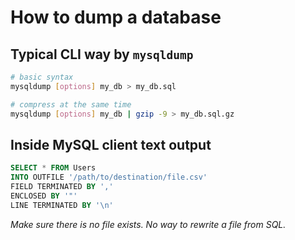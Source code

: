 # How to dump a database

## Typical CLI way by `mysqldump`

```sh
# basic syntax
mysqldump [options] my_db > my_db.sql

# compress at the same time
mysqldump [options] my_db | gzip -9 > my_db.sql.gz
```



## Inside MySQL client text output

```sql
SELECT * FROM Users
INTO OUTFILE '/path/to/destination/file.csv'
FIELD TERMINATED BY ','
ENCLOSED BY '"'
LINE TERMINATED BY '\n'
```
_Make sure there is no file exists. No way to rewrite a file from SQL._
